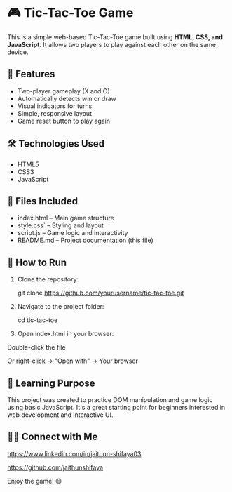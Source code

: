 # 🎮 Tic-Tac-Toe Game

This is a simple web-based Tic-Tac-Toe game built using **HTML, CSS, and JavaScript**. It allows two players to play against each other on the same device.

## 🚀 Features

- Two-player gameplay (X and O)
- Automatically detects win or draw
- Visual indicators for turns
- Simple, responsive layout
- Game reset button to play again

## 🛠️ Technologies Used

- HTML5
- CSS3
- JavaScript 

## 📂 Files Included

- index.html – Main game structure
- style.css` – Styling and layout
- script.js – Game logic and interactivity
- README.md – Project documentation (this file)


## 🔧 How to Run

1. Clone the repository:
 
   git clone https://github.com/yourusername/tic-tac-toe.git

2. Navigate to the project folder:

   cd tic-tac-toe

3. Open index.html in your browser:

  Double-click the file

  Or right-click → "Open with" → Your browser

## 🎯 Learning Purpose
This project was created to practice DOM manipulation and game logic using basic JavaScript. It's a great starting point for beginners interested in web development and interactive UI.

## 🙋‍♂️ Connect with Me
https://www.linkedin.com/in/jaithun-shifaya03

https://github.com/jaithunshifaya

Enjoy the game! 😄
